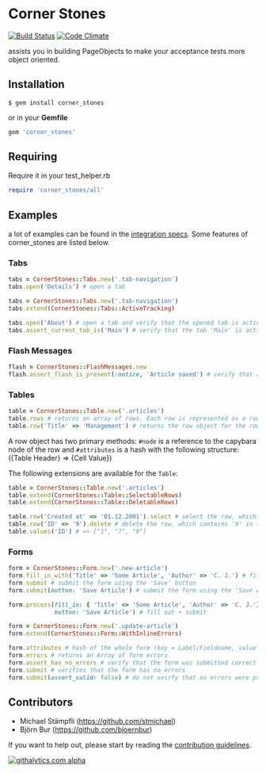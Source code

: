 # Corner Stones

[![Build Status](https://secure.travis-ci.org/senny/corner_stones.png)](http://travis-ci.org/senny/corner_stones)
[![Code Climate](https://codeclimate.com/badge.png)](https://codeclimate.com/github/senny/corner_stones)

assists you in building PageObjects to make your acceptance tests more object oriented.

## Installation

``` terminal
$ gem install corner_stones
```

or in your **Gemfile**

``` ruby
gem 'corner_stones'
```

## Requiring

Require it in your test_helper.rb

```ruby
require 'corner_stones/all'
```

## Examples

a lot of examples can be found in the [integration specs](https://github.com/senny/corner_stones/tree/master/spec/integration).
Some features of corner_stones are listed below.

### Tabs

```ruby
tabs = CornerStones::Tabs.new('.tab-navigation')
tabs.open('Details') # open a tab
```

```ruby
tabs = CornerStones::Tabs.new('.tab-navigation')
tabs.extend(CornerStones::Tabs::ActiveTracking)

tabs.open('About') # open a tab and verify that the opened tab is active
tabs.assert_current_tab_is('Main') # verify that the tab 'Main' is active
```

### Flash Messages

```ruby
flash = CornerStones::FlashMessages.new
flash.assert_flash_is_present(:notice, 'Article saved') # verify that a given flash message is present
```

### Tables

```ruby
table = CornerStones::Table.new('.articles')
table.rows # returns an array of rows. Each row is represented as a row object.
table.row('Title' => 'Management') # returns the row object for the row with 'Management' in the 'Title' column
```

A row object has two primary methods: `#node` is a reference to the capybara node of the row and `#attributes` is a hash
with the following structure: ({Table Header} => {Cell Value})

The following extensions are available for the `Table`:

```ruby
table = CornerStones::Table.new('.articles')
table.extend(CornerStones::Table::SelectableRows)
table.extend(CornerStones::Table::DeletableRows)

table.row('Created at' => '01.12.2001').select # select the row, which has '01.12.2001' in the 'Created at' column
table.row('ID' => '9').delete # delete the row, which contains '9' in the 'ID' column
table.values('ID') # => ["1", "7", "9"]
```

### Forms

```ruby
form = CornerStones::Form.new('.new-article')
form.fill_in_with('Title' => 'Some Article', 'Author' => 'C. J.') # fill out the form
form.submit # submit the form using the 'Save' button
form.submit(button: 'Save Article') # submit the form using the 'Save Article' button

form.process(fill_in: { 'Title' => 'Some Article', 'Author' => 'C. J.'},
             button: 'Save Article') # fill out + submit
```

```ruby
form = CornerStones::Form.new('.update-article')
form.extend(CornerStones::Form::WithInlineErrors)

form.attributes # hash of the whole form (key = Label/Fieldname, value = value (seen by the user) eg. {'Title' => 'Some Article', 'Author' => 'C. J.'}
form.errors # returns an Array of form errors
form.assert_has_no_errors # verify that the form was submitted correctly
form.submit # verifies that the form has no errors
form.submit(assert_valid: false) # do not veirfy that no errors were present
```

## Contributors

* Michael Stämpfli (https://github.com/stmichael)
* Björn Bur (https://github.com/bjoernbur)

If you want to help out, please start by reading the [contribution guidelines](CONTRIBUTING.md).

[![githalytics.com alpha](https://cruel-carlota.pagodabox.com/101b5a36327228500581193f9d91dfe3 "githalytics.com")](http://githalytics.com/senny/corner_stones)
